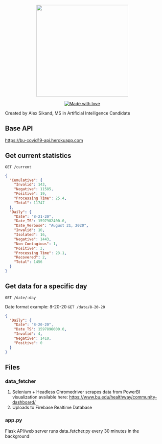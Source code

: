 <p align="center">
  <img src="https://upload.wikimedia.org/wikipedia/en/thumb/1/15/Boston_University_Terriers_logo.svg/1200px-Boston_University_Terriers_logo.svg.png" width="300" />
</p>

<p align="center">
  <a href="#">
    <img src="https://img.shields.io/badge/made%20with-love-E760A4.svg" alt="Made with love">
  </a>
</p>

Created by Alex Sikand, MS in Artificial Intelligence Candidate 

## Base API 
https://bu-covid19-api.herokuapp.com

## Get current statistics
`GET /current`
```json
{
  "Cumulative": {
    "Invalid": 143, 
    "Negative": 11585, 
    "Positive": 19, 
    "Processing Time": 25.4, 
    "Total": 11747
  }, 
  "Daily": {
    "Date": "8-21-20", 
    "Date_TS": 1597982400.0, 
    "Date_Verbose": "August 21, 2020", 
    "Invalid": 10, 
    "Isolated": 16, 
    "Negative": 1443, 
    "Non-Contagious": 1, 
    "Positive": 3, 
    "Processing Time": 23.1, 
    "Recovered": 2, 
    "Total": 1456
  }
}
```

## Get data for a specific day
`GET /date/:day`

Date format example: 8-20-20
`GET /date/8-20-20`

```json
{
  "Daily": {
    "Date": "8-20-20", 
    "Date_TS": 1597896000.0, 
    "Invalid": 4, 
    "Negative": 1410, 
    "Positive": 0
  }
}
```

## Files 
### data_fetcher

1) Selenium + Headless Chromedriver scrapes data from PowerBI visualization available here: https://www.bu.edu/healthway/community-dashboard/
2) Uploads to Firebase Realtime Database 

### app.py 

Flask API/web server
runs data_fetcher.py every 30 minutes in the background 

